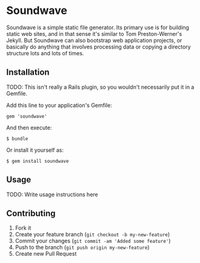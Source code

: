 # Soundwave

Soundwave is a simple static file generator. Its primary use is for building static web sites, and in that sense it's similar to Tom Preston-Werner's Jekyll. But Soundwave can also bootstrap web application projects, or basically do anything that involves processing data or copying a directory structure lots and lots of times.

## Installation

TODO: This isn't really a Rails plugin, so you wouldn't necessarily put it in a Gemfile.

Add this line to your application's Gemfile:

    gem 'soundwave'

And then execute:

    $ bundle

Or install it yourself as:

    $ gem install soundwave

## Usage

TODO: Write usage instructions here

## Contributing

1. Fork it
2. Create your feature branch (`git checkout -b my-new-feature`)
3. Commit your changes (`git commit -am 'Added some feature'`)
4. Push to the branch (`git push origin my-new-feature`)
5. Create new Pull Request
